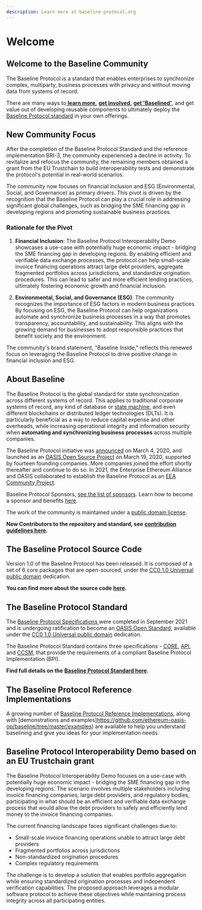 ```yaml
---
description: Learn more at baseline-protocol.org
---
```


# Welcome

## Welcome to the Baseline Community

The Baseline Protocol is a standard that enables enterprises to synchronize complex, multiparty, business processes with privacy and without moving data from systems of record.&#x20;

There are many ways to[ **learn more**](https://www.baseline-protocol.org)**,** [**get involved**](https://www.baseline-protocol.org/get-involved/)**,** [**get 'Baselined'**](https://www.baseline-protocol.org/get-baselined/), and get value out of developing reusable components to ultimately deploy the [Baseline Protocol standard](https://github.com/ethereum-oasis-op/baseline-standard) in your own offerings.&#x20;

## New Community Focus

After the completion of the Baseline Protocol Standard and the reference implementation BRI-3, the community experienced a decline in activity. To revitalize and refocus the community, the remaining members obtained a grant from the EU Trustchain to build interoperability tests and demonstrate the protocol's potential in real-world scenarios.

The community now focuses on financial inclusion and ESG (Environmental, Social, and Governance) as primary drivers. This pivot is driven by the recognition that the Baseline Protocol can play a crucial role in addressing significant global challenges, such as bridging the SME financing gap in developing regions and promoting sustainable business practices.

### Rationale for the Pivot

1. **Financial Inclusion**: The Baseline Protocol Interoperability Demo showcases a use-case with potentially huge economic impact - bridging the SME financing gap in developing regions. By enabling efficient and verifiable data exchange processes, the protocol can help small-scale invoice financing operations attract large debt providers, aggregate fragmented portfolios across jurisdictions, and standardize origination procedures. This can lead to safer and more efficient lending practices, ultimately fostering economic growth and financial inclusion.

2. **Environmental, Social, and Governance (ESG)**: The community recognizes the importance of ESG factors in modern business practices. By focusing on ESG, the Baseline Protocol can help organizations automate and synchronize business processes in a way that promotes transparency, accountability, and sustainability. This aligns with the growing demand for businesses to adopt responsible practices that benefit society and the environment.

The community's brand statement, "Baseline Inside," reflects this renewed focus on leveraging the Baseline Protocol to drive positive change in financial inclusion and ESG.

## About Baseline

The Baseline Protocol is the global standard for state synchronization across different systems of record. This applies to traditional corporate systems of record, any kind of database or [state machine](https://www.techopedia.com/definition/16447/state-machine), and even different blockchains or distributed ledger technologies (DLTs). It is particularly beneficial as a way to reduce capital expense and other overheads, while increasing operational integrity and information security when **automating and synchronizing business processes** across multiple companies.

The Baseline Protocol initiative was [announced](https://consensys.net/blog/press-release/ey-and-consensys-announce-formation-of-baseline-protocol-initiative-to-make-ethereum-mainnet-safe-and-effective-for-enterprises/) on March 4, 2020, and launched as an [OASIS Open Source Project](https://oasis-open-projects.org) on March 19, 2020, supported by fourteen founding companies. More companies joined the effort shortly thereafter and continue to do so. In 2021, the Enterprise Ethereum Alliance and OASIS collaborated to establish the Baseline Protocol as an [EEA Community Project](https://entethalliance.org/eeacommunityprojects/#:\~:text=The%20EEA%20Community%20Projects%2C%20formerly,API%20documentation%20under%20its%20stewardship.).

Baseline Protocol Sponsors, [see the list of sponsors](https://www.baseline-protocol.org/become-a-sponsor/). Learn how to become a sponsor and benefits [here](https://www.baseline-protocol.org/become-a-sponsor/).

The work of the community is maintained under a [public domain license](https://github.com/ethereum-oasis-op/baseline/blob/main/LICENSE).

**New Contributors to the repository and standard, see** [**contribution guidelines here**](community/contributors.md#code-of-conduct)**.**

## The Baseline Protocol Source Code

Version 1.0 of the Baseline Protocol has been released. It is composed of a set of 6 core packages that are open-sourced, under the [CC0 1.0 Universal public domain](https://github.com/ethereum-oasis-op/baseline/blob/main/LICENSE) dedication.&#x20;

**You can find more about the** **source code** [**here**](docs/baseline-protocol-code/packages/)**.**

## The Baseline Protocol Standard

The [Baseline Protocol Specifications ](https://github.com/ethereum-oasis-op/baseline-standard) were completed in September 2021 and is undergoing ratification to become an [OASIS Open Standard](https://www.oasis-open.org/standards/), available under the [CC0 1.0 Universal public domain](https://github.com/ethereum-oasis-op/baseline/blob/main/LICENSE) dedication.

The Baseline Protocol Standard contains three specifications - [CORE](https://github.com/ethereum-oasis-op/baseline-standard/tree/main/core), [API](https://github.com/ethereum-oasis-op/baseline-standard/tree/main/api), and [CCSM](https://github.com/ethereum-oasis-op/baseline-standard/tree/main/ccsm), that provide the requirements of a compliant Baseline Protocol Implementation (BPI).

**Find full details on the** [**Baseline Protocol Standard here**](https://github.com/ethereum-oasis-op/baseline-standard)**.**

## The Baseline Protocol Reference Implementations

A growing number of [Baseline Protocol Reference Implementations](docs/bri/overview-of-reference-implementations.md), along with [demonstrations and examples]https://github.com/ethereum-oasis-op/baseline/tree/master/examples) are available to help you understand baselining and give you ideas for your implementation needs.

## Baseline Protocol Interoperability Demo based on an EU Trustchain grant

The Baseline Protocol Interoperability Demo focuses on a use-case with potentially huge economic impact - bridging the SME financing gap in the developing regions. The scenario involves multiple stakeholders including invoice financing companies, large debt providers, and regulatory bodies, participating in what should be an efficient and verifiable data exchange process that would allow the debt providers to safely and efficiently lend money to the invoice financing companies.

The current financing landscape faces significant challenges due to:
- Small-scale invoice financing operations unable to attract large debt providers
- Fragmented portfolios across jurisdictions
- Non-standardized origination procedures
- Complex regulatory requirements

The challenge is to develop a solution that enables portfolio aggregation while ensuring standardized origination processes and independent verification capabilities. The proposed approach leverages a modular software protocol to achieve these objectives while maintaining process integrity across all participating entities.
